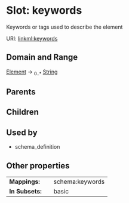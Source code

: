 
# Slot: keywords


Keywords or tags used to describe the element

URI: [linkml:keywords](https://w3id.org/linkml/keywords)


## Domain and Range

[Element](Element.md) &#8594;  <sub>0..\*</sub> [String](types/String.md)

## Parents


## Children


## Used by

 * schema_definition

## Other properties

|  |  |  |
| --- | --- | --- |
| **Mappings:** | | schema:keywords |
| **In Subsets:** | | basic |

